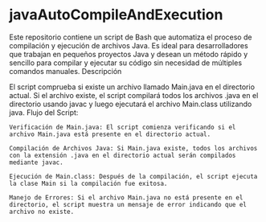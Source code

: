 # javaAutoCompileAndExecution

Este repositorio contiene un script de Bash que automatiza el proceso de compilación y ejecución de archivos Java. Es ideal para desarrolladores que trabajan en pequeños proyectos Java y desean un método rápido y sencillo para compilar y ejecutar su código sin necesidad de múltiples comandos manuales.
Descripción

El script comprueba si existe un archivo llamado Main.java en el directorio actual. Si el archivo existe, el script compilará todos los archivos .java en el directorio usando javac y luego ejecutará el archivo Main.class utilizando java.
Flujo del Script:

    Verificación de Main.java: El script comienza verificando si el archivo Main.java está presente en el directorio actual.

    Compilación de Archivos Java: Si Main.java existe, todos los archivos con la extensión .java en el directorio actual serán compilados mediante javac.

    Ejecución de Main.class: Después de la compilación, el script ejecuta la clase Main si la compilación fue exitosa.

    Manejo de Errores: Si el archivo Main.java no está presente en el directorio, el script muestra un mensaje de error indicando que el archivo no existe.
